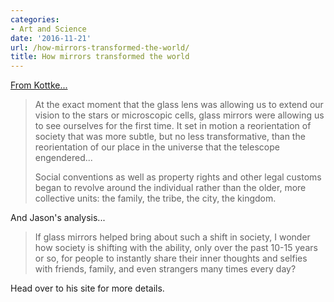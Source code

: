 ```yaml
---
categories:
- Art and Science
date: '2016-11-21'
url: /how-mirrors-transformed-the-world/
title: How mirrors transformed the world
---
```


[From Kottke...](http://kottke.org/16/11/the-importance-of-seeing-yourself-clearly)

> At the exact moment that the glass lens was allowing us to extend our vision to the stars or microscopic cells, glass mirrors were allowing us to see ourselves for the first time. It set in motion a reorientation of society that was more subtle, but no less transformative, than the reorientation of our place in the universe that the telescope engendered...
>
> Social conventions as well as property rights and other legal customs began to revolve around the individual rather than the older, more collective units: the family, the tribe, the city, the kingdom.

And Jason's analysis...

> If glass mirrors helped bring about such a shift in society, I wonder how society is shifting with the ability, only over the past 10-15 years or so, for people to instantly share their inner thoughts and selfies with friends, family, and even strangers many times every day?

Head over to his site for more details.